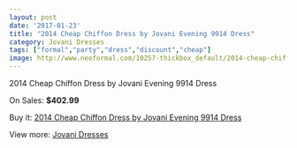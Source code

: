 ```yaml
---
layout: post
date: '2017-01-23'
title: "2014 Cheap Chiffon Dress by Jovani Evening 9914 Dress"
category: Jovani Dresses
tags: ["formal","party","dress","discount","cheap"]
image: http://www.neoformal.com/10257-thickbox_default/2014-cheap-chiffon-dress-by-jovani-evening-9914-dress.jpg
---
```

2014 Cheap Chiffon Dress by Jovani Evening 9914 Dress

On Sales: **$402.99**
<a href="https://www.neoformal.com/en/jovani-dresses-2014/3550-2014-cheap-chiffon-dress-by-jovani-evening-9914-dress.html"><amp-img layout="responsive" width="600" height="600" src="//www.neoformal.com/10257-thickbox_default/2014-cheap-chiffon-dress-by-jovani-evening-9914-dress.jpg" alt="2014 Cheap Chiffon Dress by Jovani Evening 9914 Dress 0" /></a>
<a href="https://www.neoformal.com/en/jovani-dresses-2014/3550-2014-cheap-chiffon-dress-by-jovani-evening-9914-dress.html"><amp-img layout="responsive" width="600" height="600" src="//www.neoformal.com/10258-thickbox_default/2014-cheap-chiffon-dress-by-jovani-evening-9914-dress.jpg" alt="2014 Cheap Chiffon Dress by Jovani Evening 9914 Dress 1" /></a>
<a href="https://www.neoformal.com/en/jovani-dresses-2014/3550-2014-cheap-chiffon-dress-by-jovani-evening-9914-dress.html"><amp-img layout="responsive" width="600" height="600" src="//www.neoformal.com/10259-thickbox_default/2014-cheap-chiffon-dress-by-jovani-evening-9914-dress.jpg" alt="2014 Cheap Chiffon Dress by Jovani Evening 9914 Dress 2" /></a>
<a href="https://www.neoformal.com/en/jovani-dresses-2014/3550-2014-cheap-chiffon-dress-by-jovani-evening-9914-dress.html"><amp-img layout="responsive" width="600" height="600" src="//www.neoformal.com/10260-thickbox_default/2014-cheap-chiffon-dress-by-jovani-evening-9914-dress.jpg" alt="2014 Cheap Chiffon Dress by Jovani Evening 9914 Dress 3" /></a>

Buy it: [2014 Cheap Chiffon Dress by Jovani Evening 9914 Dress](https://www.neoformal.com/en/jovani-dresses-2014/3550-2014-cheap-chiffon-dress-by-jovani-evening-9914-dress.html "2014 Cheap Chiffon Dress by Jovani Evening 9914 Dress")

View more: [Jovani Dresses](https://www.neoformal.com/en/48-jovani-dresses-2014 "Jovani Dresses")